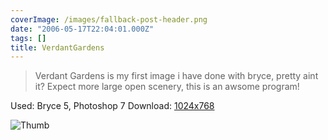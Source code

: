 ```yaml
---
coverImage: /images/fallback-post-header.png
date: "2006-05-17T22:04:01.000Z"
tags: []
title: VerdantGardens
---
```


> Verdant Gardens is my first image i have done with bryce, pretty aint it? Expect more large open scenery, this is an awsome program!

Used: Bryce 5, Photoshop 7
Download: [1024x768](https://www.mikecann.co.uk/Images/Art-Full/VerdantGardens.jpg)

![Thumb](https://www.mikecann.co.uk/Images/Art-Thumbs/VerdantGardens.gif "Thumb")
